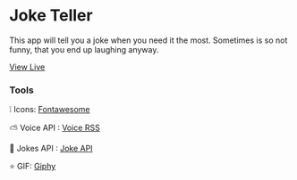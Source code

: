 # Joke Teller
This app will tell you a joke when you need it the most. Sometimes is so not funny, that you end up laughing anyway.

[View Live](https://gabrielamcarvalho.github.io/jokeTeller/)

### Tools

:grey_exclamation: Icons: [Fontawesome](https://fontawesome.com/)

:partly_sunny: Voice API  : [Voice RSS](http://www.voicerss.org)

:hammer: Jokes API  : [Joke API](https://sv443.net/jokeapi/v2/)

:star: GIF: [Giphy](https://giphy.com/)
